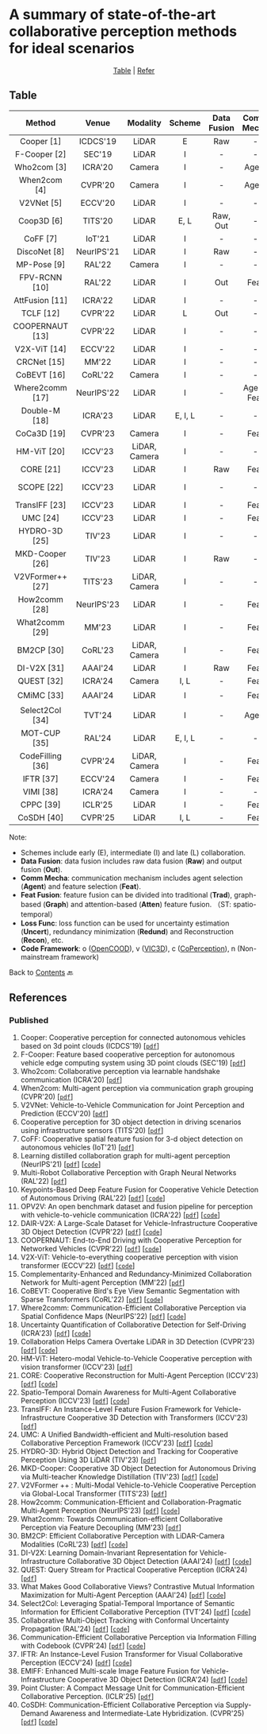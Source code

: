 # A summary of state-of-the-art collaborative perception methods for ideal scenarios

<div align="center">
<p align="center">
<a href="#table">Table</a> |
<a href="#references">Refer</a> 
</p>
</div>

## Table
|    Method         |  Venue     |   Modality    |    Scheme    |    Data Fusion    |    Comm Mecha    |    Feat Fusion    |    Loss Func    |    Code                                                            |
|:-----------------:|:----------:|:-------------:|:------------:|:-----------------:|:----------------:|:-----------------:|:---------------:|:------------------------------------------------------------------:|
| Cooper [1]        | ICDCS'19   | LiDAR         | E            | Raw               | -                | -                 | -               | -                                                                  |
| F-Cooper [2]      | SEC'19     | LiDAR         | I            | -                 | -                | Trad              | -               | [Linkn](https://github.com/Aug583/F-COOPER)                         |
| Who2com [3]       | ICRA'20    | Camera        | I            | -                 | Agent            | Trad              | -               | -                                                                  |
| When2com [4]      | CVPR'20    | Camera        | I            | -                 | Agent            | Trad              | -               | [Linkn](https://github.com/GT-RIPL/MultiAgentPerception)            |
| V2VNet [5]        | ECCV'20    | LiDAR         | I            | -                 | -                | Graph             | -               | -                                                                  |
| Coop3D [6]        | TITS'20    | LiDAR         | E, L         | Raw, Out          | -                | -                 | -               | [Linkn](https://github.com/eduardohenriquearnold/coop-3dod-infra)   |
| CoFF [7]          | IoT'21     | LiDAR         | I            | -                 | -                | Trad              | -               | -                                                                  |
| DiscoNet [8]      | NeurIPS'21 | LiDAR         | I            | Raw               | -                | Graph             | -               | [Linkc](https://github.com/ai4ce/DiscoNet)                        |
| MP-Pose [9]       | RAL'22     | Camera        | I            | -                 | -                | Graph             | -               | -                                                                  |
| FPV-RCNN [10]     | RAL'22     | LiDAR         | I            | Out               | Feat             | Trad              | -               | [Linkn](https://github.com/YuanYunshuang/FPV_RCNN)                  |
| AttFusion [11]    | ICRA'22    | LiDAR         | I            | -                 | -                | Atten             | -               | [Linko](https://github.com/DerrickXuNu/OpenCOOD)                 |
| TCLF [12]         | CVPR'22    | LiDAR         | L            | Out               | -                | -                 | -               | [Linkv](https://github.com/AIR-THU/DAIR-V2X)                        |
| COOPERNAUT [13]   | CVPR'22    | LiDAR         | I            | -                 | -                | Atten             | -               | [Linkn](https://github.com/UT-Austin-RPL/Coopernaut)                |
| V2X-ViT [14]      | ECCV'22    | LiDAR         | I            | -                 | -                | Atten             | -               | [Linko](https://github.com/DerrickXuNu/v2x-vit)                     |
| CRCNet [15]       | MM'22      | LiDAR         | I            | -                 | -                | Atten             | Redund          | -                                                                  |
| CoBEVT [16]       | CoRL'22    | Camera        | I            | -                 | -                | Atten             | -               | [Linko](https://github.com/DerrickXuNu/CoBEVT)                      |
| Where2comm [17]   | NeurIPS'22 | LiDAR         | I            | -                 | Agent, Feat      | Atten             | -               | [Linko](https://github.com/MediaBrain-SJTU/Where2comm)              |
| Double-M [18]     | ICRA'23    | LiDAR         | E, I, L      | -                 | -                | -                 | Uncert          | [Linkc](https://github.com/coperception/double-m-quantification)    |
| CoCa3D [19]       | CVPR'23    | Camera        | I            | -                 | Feat             | Trad              | -               | [Linko](https://github.com/MediaBrain-SJTU/CoCa3D)                  |
| HM-ViT [20]       | ICCV'23    | LiDAR, Camera | I            | -                 | -                | Atten             | -               | [Linko](https://github.com/XHwind/HM-ViT)                           |
| CORE [21]         | ICCV'23    | LiDAR         | I            | Raw               | Feat             | Atten             | Recon           | [Linko](https://github.com/zllxot/CORE)                             |
| SCOPE [22]        | ICCV'23    | LiDAR         | I            | -                 | -                | Atten (ST)   | -               | [Linko](https://github.com/starfdu1418/SCOPE)          |
| TransIFF [23]        | ICCV'23    | LiDAR         | I            | -                 | Feat                | Atten    | -               | -       
| UMC [24]        | ICCV'23    | LiDAR         | I            | -                 | Feat                |Graph   | -               | [Linkc](https://github.com/ispc-lab/UMC)                                                         |
| HYDRO-3D [25]        | TIV'23    | LiDAR         | I         | -                 | -                |Atten (ST)             | -              |    - |
| MKD-Cooper [26]        | TIV'23    | LiDAR         | I         | Raw                 | -                |Atten             | -              |    [Linko](https://github.com/EricLee523/MKD-Cooper)|
| V2VFormer++ [27]        | TITS'23    | LiDAR, Camera         | I         | -              | -                |Atten             | -              |    -          |
| How2comm [28]        | NeurIPS'23    | LiDAR          | I         | -              | Feat                |Atten (ST)            | -              |   [Linko](https://github.com/ydk122024/How2comm)|
| What2comm [29]        | MM'23    | LiDAR          | I         | -              | Feat                |Atten (ST)            | -              |    -          |
| BM2CP [30]        | CoRL'23    | LiDAR, Camera          | I         | -              | Feat                |Atten            | -              |  [Linko](https://github.com/byzhaoAI/BM2CP)      |
| DI-V2X [31]        | AAAI'24    | LiDAR          | I         | Raw              | Feat                |Atten            | -              |  [Linko](https://github.com/Serenos/DI-V2X) |
| QUEST [32]        | ICRA'24    | Camera         | I, L            | -                 | Feat                |Atten   | -               |         -        |
| CMiMC [33]        | AAAI'24    | LiDAR          | I         | -              | Feat                |-            | ✔️             |  [Linkc](https://github.com/77SWF/CMiMC)|
| Select2Col [34]        | TVT'24    | LiDAR         | I           | -                 | Agent                |Atten (ST)   | -               | [Linko](https://github.com/huangqzj/select2col)  |
| MOT-CUP [35]        | RAL'24    | LiDAR         | E, I, L     | -                 | -                |-             | Uncert             |      [Linkc](https://github.com/susanbao/mot_cup)    |
| CodeFilling [36]        | CVPR'24    | LiDAR, Camera     | I     | -                 | Feat                | Trad             | -             |      [Linko](https://github.com/PhyllisH/CodeFilling)    |
| IFTR [37]        | ECCV'24    | Camera     | I     | -                 | Feat                | Atten             | -             |      [Linko](https://github.com/wangsh0111/IFTR)    |
| VIMI [38]         | ICRA'24   | Camera        | I            | -                 | -                | Atten             | -               | [Linkv](https://github.com/Bosszhe/EMIFF)                            |
| CPPC [39]         | ICLR'25   | LiDAR        | I            | -                 | Feat               | Trad             | -               |             -               |
| CoSDH [40]         | CVPR'25   | LiDAR        | I, L           | -                 | Feat              | Trad             | -               |       [Linko](https://github.com/Xu2729/CoSDH)            |


Note:
- Schemes include early (E), intermediate (I) and late (L) collaboration.
- **Data Fusion**: data fusion includes raw data fusion (**Raw**) and output fusion (**Out**).
- **Comm Mecha**: communication mechanism includes agent selection (**Agent**) and feature selection (**Feat**).
- **Feat Fusion**: feature fusion can be divided into traditional (**Trad**), graph-based (**Graph**) and attention-based (**Atten**) feature fusion. （ST: spatio-temporal）
- **Loss Func**: loss function can be used for uncertainty estimation (**Uncert**), redundancy minimization (**Redund**) and Reconstruction (**Recon**), etc.
- **Code Framework**: o ([OpenCOOD](https://github.com/DerrickXuNu/OpenCOOD)), v ([VIC3D](https://github.com/AIR-THU/DAIR-V2X)), c ([CoPerception](https://github.com/coperception/coperception)), n (Non-mainstream framework)

Back to [Contents](README.md) 🔙 

## References
### Published
1. Cooper: Cooperative perception for connected autonomous vehicles based on 3d point clouds (ICDCS'19) [[`pdf`](https://arxiv.org/abs/1905.05265)] 
2. F-Cooper: Feature based cooperative perception for autonomous vehicle edge computing system using 3D point clouds (SEC'19) [[`pdf`](https://arxiv.org/abs/1909.06459)] 
3. Who2com: Collaborative perception via learnable handshake communication (ICRA'20) [[`pdf`](https://arxiv.org/abs/2003.09575)]
4. When2com: Multi-agent perception via communication graph grouping (CVPR'20) [[`pdf`](https://arxiv.org/abs/2006.00176)]
5. V2VNet: Vehicle-to-Vehicle Communication for Joint Perception and Prediction (ECCV'20) [[`pdf`](https://arxiv.org/abs/2008.07519)]
6. Cooperative perception for 3D object detection in driving scenarios using infrastructure sensors (TITS'20) [[`pdf`](https://arxiv.org/abs/1912.12147)]
7. CoFF: Cooperative spatial feature fusion for 3-d object detection on autonomous vehicles (IoT'21) [[`pdf`](https://arxiv.org/abs/2009.11975)]
8. Learning distilled collaboration graph for multi-agent perception (NeurIPS'21) [[`pdf`](https://arxiv.org/abs/2111.00643)] [[`code`](https://github.com/ai4ce/DiscoNet)]
9. Multi-Robot Collaborative Perception with Graph Neural Networks (RAL'22) [[`pdf`](https://arxiv.org/abs/2201.01760)]
10. Keypoints-Based Deep Feature Fusion for Cooperative Vehicle Detection of Autonomous Driving (RAL'22) [[`pdf`](https://arxiv.org/abs/2109.11615)] [[`code`](https://github.com/YuanYunshuang/FPV_RCNN)]
11. OPV2V: An open benchmark dataset and fusion pipeline for perception with vehicle-to-vehicle communication (ICRA'22) [[`pdf`](https://arxiv.org/abs/2109.07644)] [[`code`](https://github.com/DerrickXuNu/OpenCOOD)]
12. DAIR-V2X: A Large-Scale Dataset for Vehicle-Infrastructure Cooperative 3D Object Detection (CVPR'22) [[`pdf`](https://arxiv.org/abs/2204.05575)] [[`code`](https://github.com/AIR-THU/DAIR-V2X)]
13. COOPERNAUT: End-to-End Driving with Cooperative Perception for Networked Vehicles (CVPR'22) [[`pdf`](https://arxiv.org/abs/2205.02222)] [[`code`](https://github.com/UT-Austin-RPL/Coopernaut)]
14. V2X-ViT: Vehicle-to-everything cooperative perception with vision transformer (ECCV'22) [[`pdf`](https://arxiv.org/abs/2203.10638)] [[`code`]()]
15. Complementarity-Enhanced and Redundancy-Minimized Collaboration Network for Multi-agent Perception (MM'22) [[`pdf`](https://dl.acm.org/doi/abs/10.1145/3503161.3548197)]
16. CoBEVT: Cooperative Bird's Eye View Semantic Segmentation with Sparse Transformers (CoRL'22) [[`pdf`](https://arxiv.org/abs/2207.02202)] [[`code`](https://github.com/DerrickXuNu/v2x-vit)]
17. Where2comm: Communication-Efficient Collaborative Perception via Spatial Confidence Maps (NeurIPS'22) [[`pdf`](https://arxiv.org/abs/2209.12836)] [[`code`](https://github.com/MediaBrain-SJTU/Where2comm)]
18. Uncertainty Quantification of Collaborative Detection for Self-Driving (ICRA'23) [[`pdf`](https://arxiv.org/abs/2209.08162)] [[`code`](https://github.com/coperception/double-m-quantification)]
19. Collaboration Helps Camera Overtake LiDAR in 3D Detection (CVPR'23) [[`pdf`](https://arxiv.org/abs/2303.13560)] [[`code`](https://github.com/MediaBrain-SJTU/CoCa3D)]
20. HM-ViT: Hetero-modal Vehicle-to-Vehicle Cooperative perception with vision transformer (ICCV'23) [[`pdf`](https://arxiv.org/abs/2304.10628)]
21. CORE: Cooperative Reconstruction for Multi-Agent Perception (ICCV'23) [[`pdf`](https://arxiv.org/abs/2307.11514)] [[`code`](https://github.com/zllxot/CORE)]
22. Spatio-Temporal Domain Awareness for Multi-Agent Collaborative Perception (ICCV'23) [[`pdf`](https://arxiv.org/abs/2307.13929)] [[`code`](https://github.com/starfdu1418/SCOPE)]
23. TransIFF: An Instance-Level Feature Fusion Framework for Vehicle-Infrastructure Cooperative 3D Detection with Transformers (ICCV'23) [[`pdf`](https://openaccess.thecvf.com/content/ICCV2023/papers/Chen_TransIFF_An_Instance-Level_Feature_Fusion_Framework_for_Vehicle-Infrastructure_Cooperative_3D_ICCV_2023_paper.pdf)]
24. UMC: A Unified Bandwidth-efficient and Multi-resolution based Collaborative Perception Framework (ICCV'23) [[`pdf`](https://arxiv.org/abs/2303.12400)] [[`code`](https://github.com/ispc-lab/UMC)]
25. HYDRO-3D: Hybrid Object Detection and Tracking for Cooperative Perception Using 3D LiDAR (TIV'23) [[`pdf`](https://ieeexplore.ieee.org/abstract/document/10148929)]
26. MKD-Cooper: Cooperative 3D Object Detection for Autonomous Driving via Multi-teacher Knowledge Distillation (TIV'23) [[`pdf`](https://ieeexplore.ieee.org/abstract/document/10236578)] [[`code`](https://github.com/EricLee523/MKD-Cooper)]
27. V2VFormer ++ : Multi-Modal Vehicle-to-Vehicle Cooperative Perception via Global-Local Transformer (TITS'23) [[`pdf`](https://ieeexplore.ieee.org/document/10265751/)]
28. How2comm: Communication-Efficient and Collaboration-Pragmatic Multi-Agent Perception (NeurIPS'23) [[`pdf`](https://openreview.net/forum?id=Dbaxm9ujq6)] [[`code`](https://github.com/ydk122024/How2comm)]
29. What2comm: Towards Communication-efficient Collaborative Perception via Feature Decoupling (MM'23) [[`pdf`](https://dl.acm.org/doi/10.1145/3581783.3611699)]
30. BM2CP: Efficient Collaborative Perception with LiDAR-Camera Modalities (CoRL'23) [[`pdf`](https://openreview.net/forum?id=uJqxFjF1xWp)] [[`code`](https://github.com/byzhaoAI/BM2CP)]
31. DI-V2X: Learning Domain-Invariant Representation for Vehicle-Infrastructure Collaborative 3D Object Detection (AAAI'24) [[`pdf`](https://arxiv.org/abs/2312.15742)] [[`code`](https://github.com/Serenos/DI-V2X)]
32. QUEST: Query Stream for Practical Cooperative Perception (ICRA'24) [[`pdf`](https://arxiv.org/abs/2308.01804)]
33. What Makes Good Collaborative Views? Contrastive Mutual Information Maximization for Multi-Agent Perception (AAAI'24) [[`pdf`](https://arxiv.org/abs/2403.10068)] [[`code`](https://github.com/77SWF/CMiMC)]
34. Select2Col: Leveraging Spatial-Temporal Importance of Semantic Information for Efficient Collaborative Perception (TVT'24) [[`pdf`](https://arxiv.org/abs/2307.16517)] [[`code`](https://github.com/huangqzj/select2col)]
35. Collaborative Multi-Object Tracking with Conformal Uncertainty Propagation (RAL'24) [[`pdf`](https://arxiv.org/abs/2303.14346)] [[`code`](https://github.com/susanbao/mot_cup)]
36. Communication-Efficient Collaborative Perception via Information Filling with Codebook (CVPR'24) [[`pdf`](https://arxiv.org/abs/2405.04966)] [[`code`](https://github.com/PhyllisH/CodeFilling)]
37. IFTR: An Instance-Level Fusion Transformer for Visual Collaborative Perception (ECCV'24) [[`pdf`](https://arxiv.org/abs/2407.09857)] [[`code`](https://github.com/wangsh0111/IFTR)]
38. EMIFF: Enhanced Multi-scale Image Feature Fusion for Vehicle-Infrastructure Cooperative 3D Object Detection (ICRA'24) [[`pdf`](https://arxiv.org/abs/2303.10975)] [[`code`](https://github.com/Bosszhe/EMIFF)]
39. Point Cluster: A Compact Message Unit for Communication-Efficient Collaborative Perception. (ICLR'25) [[`pdf`](https://openreview.net/forum?id=54XlM8Clkg)]
40. CoSDH: Communication-Efficient Collaborative Perception via Supply-Demand Awareness and Intermediate-Late Hybridization. (CVPR'25) [[`pdf`](https://arxiv.org/abs/2503.03430)] [[`code`](https://github.com/Xu2729/CoSDH)]



  

